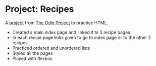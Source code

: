 # Project: Recipes

A [project](https://www.theodinproject.com/paths/foundations/courses/foundations/lessons/recipes) from [The Odin Project](https://www.theodinproject.com/) to practice HTML.

-   Created a main index page and linked it to 3 recipe pages
-   In each recipe page links given to go to index page or to the other 2 recipes
-   Practiced ordered and unordered lists
-   Styled all the pages
-   Played with flexbox
